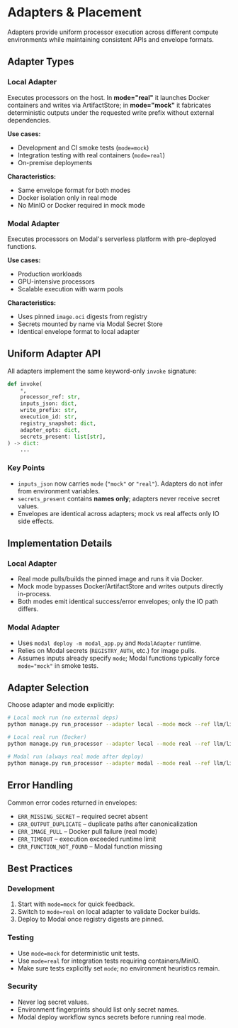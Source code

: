 # Adapters & Placement

Adapters provide uniform processor execution across different compute environments while maintaining consistent APIs and envelope formats.

## Adapter Types

### Local Adapter

Executes processors on the host. In **mode="real"** it launches Docker containers and writes via ArtifactStore; in **mode="mock"** it fabricates deterministic outputs under the requested write prefix without external dependencies.

**Use cases:**
- Development and CI smoke tests (`mode=mock`)
- Integration testing with real containers (`mode=real`)
- On-premise deployments

**Characteristics:**
- Same envelope format for both modes
- Docker isolation only in real mode
- No MinIO or Docker required in mock mode

### Modal Adapter

Executes processors on Modal's serverless platform with pre-deployed functions.

**Use cases:**
- Production workloads
- GPU-intensive processors
- Scalable execution with warm pools

**Characteristics:**
- Uses pinned `image.oci` digests from registry
- Secrets mounted by name via Modal Secret Store
- Identical envelope format to local adapter

## Uniform Adapter API

All adapters implement the same keyword-only `invoke` signature:

```python
def invoke(
    *,
    processor_ref: str,
    inputs_json: dict,
    write_prefix: str,
    execution_id: str,
    registry_snapshot: dict,
    adapter_opts: dict,
    secrets_present: list[str],
) -> dict:
    ...
```

### Key Points

- `inputs_json` now carries `mode` (`"mock"` or `"real"`). Adapters do not infer from environment variables.
- `secrets_present` contains **names only**; adapters never receive secret values.
- Envelopes are identical across adapters; mock vs real affects only IO side effects.

## Implementation Details

### Local Adapter

- Real mode pulls/builds the pinned image and runs it via Docker.
- Mock mode bypasses Docker/ArtifactStore and writes outputs directly in-process.
- Both modes emit identical success/error envelopes; only the IO path differs.

### Modal Adapter

- Uses `modal deploy -m modal_app.py` and `ModalAdapter` runtime.
- Relies on Modal secrets (`REGISTRY_AUTH`, etc.) for image pulls.
- Assumes inputs already specify `mode`; Modal functions typically force `mode="mock"` in smoke tests.

## Adapter Selection

Choose adapter and mode explicitly:

```bash
# Local mock run (no external deps)
python manage.py run_processor --adapter local --mode mock --ref llm/litellm@1 ...

# Local real run (Docker)
python manage.py run_processor --adapter local --mode real --ref llm/litellm@1 ...

# Modal run (always real mode after deploy)
python manage.py run_processor --adapter modal --mode real --ref llm/litellm@1 ...
```

## Error Handling

Common error codes returned in envelopes:

- `ERR_MISSING_SECRET` – required secret absent
- `ERR_OUTPUT_DUPLICATE` – duplicate paths after canonicalization
- `ERR_IMAGE_PULL` – Docker pull failure (real mode)
- `ERR_TIMEOUT` – execution exceeded runtime limit
- `ERR_FUNCTION_NOT_FOUND` – Modal function missing

## Best Practices

### Development

1. Start with `mode=mock` for quick feedback.
2. Switch to `mode=real` on local adapter to validate Docker builds.
3. Deploy to Modal once registry digests are pinned.

### Testing

- Use `mode=mock` for deterministic unit tests.
- Use `mode=real` for integration tests requiring containers/MinIO.
- Make sure tests explicitly set `mode`; no environment heuristics remain.

### Security

- Never log secret values.
- Environment fingerprints should list only secret names.
- Modal deploy workflow syncs secrets before running real mode.
